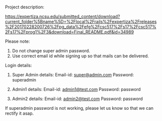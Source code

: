 Project description:

https://expertiza.ncsu.edu/submitted_content/download?current_folder%5Bname%5D=%2Flocal%2Frails%2Fexpertiza%2Freleases%2F20170228200726%2Fpg_data%2Fefg%2Fcsc517%2Fs17%2Fcsc517%2Fs17%2Fprog1%2F3&download=Final_README.pdf&id=34989

Please note:

1. Do not change super admin password. 
2. Use correct email id while signing up so that mails can be delivered. 

Login details:

1. Super Admin details:
Email-id: super@admin.com
Password: superadmin

2. Admin1 details:
Email-id: admin1@test.com
Password: password

3. Admin2 details:
Email-id: admin2@test.com
Password: password

If superadmin password is not working, please let us know so that we can rectify it asap.
